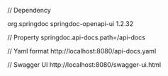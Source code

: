 // Dependency

<dependency>
    <groupId>org.springdoc</groupId>
    <artifactId>springdoc-openapi-ui</artifactId>
    <version>1.2.32</version>
</dependency>

// Property
springdoc.api-docs.path=/api-docs

// Yaml format
http://localhost:8080/api-docs.yaml

// Swagger UI
http://localhost:8080/swagger-ui.html

